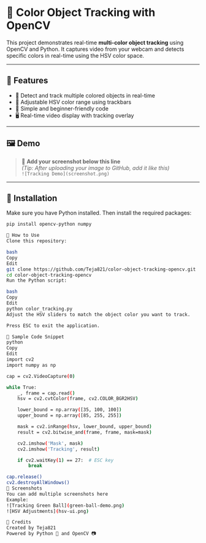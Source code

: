 # 🎯 Color Object Tracking with OpenCV

This project demonstrates real-time **multi-color object tracking** using OpenCV and Python. It captures video from your webcam and detects specific colors in real-time using the HSV color space.

---

## 🚀 Features

- 🎨 Detect and track multiple colored objects in real-time
- 🔧 Adjustable HSV color range using trackbars
- 🧠 Simple and beginner-friendly code
- 🖥️ Real-time video display with tracking overlay

---

## 🖼️ Demo

> 📸 **Add your screenshot below this line**  
> *(Tip: After uploading your image to GitHub, add it like this)*  
> `![Tracking Demo](screenshot.png)`

---

## 🧪 Installation

Make sure you have Python installed. Then install the required packages:

```bash
pip install opencv-python numpy

🔧 How to Use
Clone this repository:

bash
Copy
Edit
git clone https://github.com/Teja821/color-object-tracking-opencv.git
cd color-object-tracking-opencv
Run the Python script:

bash
Copy
Edit
python color_tracking.py
Adjust the HSV sliders to match the object color you want to track.

Press ESC to exit the application.

🧠 Sample Code Snippet
python
Copy
Edit
import cv2
import numpy as np

cap = cv2.VideoCapture(0)

while True:
    _, frame = cap.read()
    hsv = cv2.cvtColor(frame, cv2.COLOR_BGR2HSV)

    lower_bound = np.array([35, 100, 100])
    upper_bound = np.array([85, 255, 255])

    mask = cv2.inRange(hsv, lower_bound, upper_bound)
    result = cv2.bitwise_and(frame, frame, mask=mask)

    cv2.imshow('Mask', mask)
    cv2.imshow('Tracking', result)

    if cv2.waitKey(1) == 27:  # ESC key
        break

cap.release()
cv2.destroyAllWindows()
📸 Screenshots
You can add multiple screenshots here
Example:
![Tracking Green Ball](green-ball-demo.png)
![HSV Adjustments](hsv-ui.png)

🤝 Credits
Created by Teja821
Powered by Python 🐍 and OpenCV 📷
